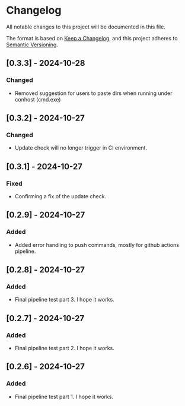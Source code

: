 # Changelog

All notable changes to this project will be documented in this file.

The format is based on [Keep a Changelog](https://keepachangelog.com/en/1.0.0/),
and this project adheres to [Semantic Versioning](https://semver.org/spec/v2.0.0.html).

## [0.3.3] - 2024-10-28

### Changed
- Removed suggestion for users to paste dirs when running under conhost (cmd.exe)

## [0.3.2] - 2024-10-27

### Changed
- Update check will no longer trigger in CI environment.

## [0.3.1] - 2024-10-27

### Fixed
- Confirming a fix of the update check.

## [0.2.9] - 2024-10-27

### Added
- Added error handling to push commands, mostly for github actions pipeline.

## [0.2.8] - 2024-10-27

### Added
- Final pipeline test part 3. I hope it works.

## [0.2.7] - 2024-10-27

### Added
- Final pipeline test part 2. I hope it works.

## [0.2.6] - 2024-10-27

### Added
- Final pipeline test part 1. I hope it works.